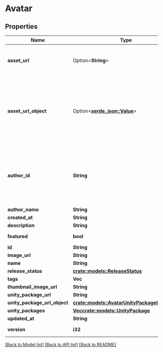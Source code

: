 # Avatar

## Properties

Name | Type | Description | Notes
------------ | ------------- | ------------- | -------------
**asset_url** | Option<**String**> | Not present from general serach `/avatars`, only on specific requests `/avatars/{avatarId}`. | [optional]
**asset_url_object** | Option<[**serde_json::Value**](.md)> | Not present from general serach `/avatars`, only on specific requests `/avatars/{avatarId}`. **Deprecation:** `Object` has unknown usage/fields, and is always empty. Use normal `Url` field instead. | [optional]
**author_id** | **String** | A users unique ID, usually in the form of `usr_c1644b5b-3ca4-45b4-97c6-a2a0de70d469`. Legacy players can have old IDs in the form of `8JoV9XEdpo`. The ID can never be changed. | 
**author_name** | **String** |  | 
**created_at** | **String** |  | 
**description** | **String** |  | 
**featured** | **bool** |  | [default to false]
**id** | **String** |  | 
**image_url** | **String** |  | 
**name** | **String** |  | 
**release_status** | [**crate::models::ReleaseStatus**](ReleaseStatus.md) |  | 
**tags** | **Vec<String>** |  | 
**thumbnail_image_url** | **String** |  | 
**unity_package_url** | **String** |  | 
**unity_package_url_object** | [**crate::models::AvatarUnityPackageUrlObject**](Avatar_unityPackageUrlObject.md) |  | 
**unity_packages** | [**Vec<crate::models::UnityPackage>**](UnityPackage.md) |  | 
**updated_at** | **String** |  | 
**version** | **i32** |  | [default to 0]

[[Back to Model list]](../README.md#documentation-for-models) [[Back to API list]](../README.md#documentation-for-api-endpoints) [[Back to README]](../README.md)


